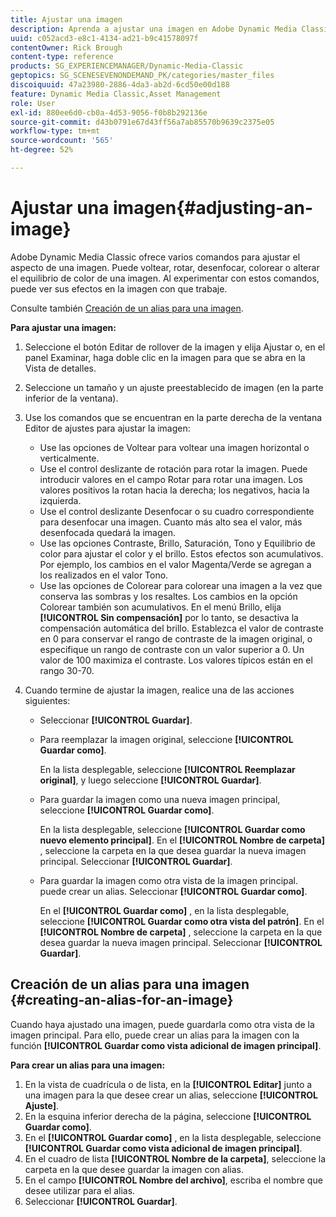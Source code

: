 ```yaml
---
title: Ajustar una imagen
description: Aprenda a ajustar una imagen en Adobe Dynamic Media Classic.
uuid: c052acd3-e8c1-4134-ad21-b9c41578097f
contentOwner: Rick Brough
content-type: reference
products: SG_EXPERIENCEMANAGER/Dynamic-Media-Classic
geptopics: SG_SCENESEVENONDEMAND_PK/categories/master_files
discoiquuid: 47a23980-2886-4da3-ab2d-6cd50e00d188
feature: Dynamic Media Classic,Asset Management
role: User
exl-id: 880ee6d0-cb0a-4d53-9056-f0b8b292136e
source-git-commit: d43b0791e67d43ff56a7ab85570b9639c2375e05
workflow-type: tm+mt
source-wordcount: '565'
ht-degree: 52%

---
```


# Ajustar una imagen{#adjusting-an-image}

Adobe Dynamic Media Classic ofrece varios comandos para ajustar el aspecto de una imagen. Puede voltear, rotar, desenfocar, colorear o alterar el equilibrio de color de una imagen. Al experimentar con estos comandos, puede ver sus efectos en la imagen con que trabaje.

Consulte también [Creación de un alias para una imagen](adjusting-image.md#creating_an_alias_for_an_image).

**Para ajustar una imagen:**

1. Seleccione el botón Editar de rollover de la imagen y elija Ajustar o, en el panel Examinar, haga doble clic en la imagen para que se abra en la Vista de detalles.
1. Seleccione un tamaño y un ajuste preestablecido de imagen (en la parte inferior de la ventana).
1. Use los comandos que se encuentran en la parte derecha de la ventana Editor de ajustes para ajustar la imagen:

   * Use las opciones de Voltear para voltear una imagen horizontal o verticalmente. 
   * Use el control deslizante de rotación para rotar la imagen. Puede introducir valores en el campo Rotar para rotar una imagen. Los valores positivos la rotan hacia la derecha; los negativos, hacia la izquierda.
   * Use el control deslizante Desenfocar o su cuadro correspondiente para desenfocar una imagen. Cuanto más alto sea el valor, más desenfocada quedará la imagen.
   * Use las opciones Contraste, Brillo, Saturación, Tono y Equilibrio de color para ajustar el color y el brillo. Estos efectos son acumulativos. Por ejemplo, los cambios en el valor Magenta/Verde se agregan a los realizados en el valor Tono.
   * Use las opciones de Colorear para colorear una imagen a la vez que conserva las sombras y los resaltes. Los cambios en la opción Colorear también son acumulativos. En el menú Brillo, elija **[!UICONTROL Sin compensación]** por lo tanto, se desactiva la compensación automática del brillo. Establezca el valor de contraste en 0 para conservar el rango de contraste de la imagen original, o especifique un rango de contraste con un valor superior a 0. Un valor de 100 maximiza el contraste. Los valores típicos están en el rango 30-70.

1. Cuando termine de ajustar la imagen, realice una de las acciones siguientes:

   * Seleccionar **[!UICONTROL Guardar]**.

   * Para reemplazar la imagen original, seleccione **[!UICONTROL Guardar como]**.

      En la lista desplegable, seleccione **[!UICONTROL Reemplazar original]**, y luego seleccione **[!UICONTROL Guardar]**.

   * Para guardar la imagen como una nueva imagen principal, seleccione **[!UICONTROL Guardar como]**.

      En la lista desplegable, seleccione **[!UICONTROL Guardar como nuevo elemento principal]**.
En el **[!UICONTROL Nombre de carpeta]** , seleccione la carpeta en la que desea guardar la nueva imagen principal.
Seleccionar **[!UICONTROL Guardar]**.

   * Para guardar la imagen como otra vista de la imagen principal. puede crear un alias. Seleccionar **[!UICONTROL Guardar como]**.

      En el **[!UICONTROL Guardar como]** , en la lista desplegable, seleccione **[!UICONTROL Guardar como otra vista del patrón]**.
En el **[!UICONTROL Nombre de carpeta]** , seleccione la carpeta en la que desea guardar la nueva imagen principal.
Seleccionar **[!UICONTROL Guardar]**.

## Creación de un alias para una imagen {#creating-an-alias-for-an-image}

Cuando haya ajustado una imagen, puede guardarla como otra vista de la imagen principal. Para ello, puede crear un alias para la imagen con la función **[!UICONTROL Guardar como vista adicional de imagen principal]**.

**Para crear un alias para una imagen:**

1. En la vista de cuadrícula o de lista, en la **[!UICONTROL Editar]** junto a una imagen para la que desee crear un alias, seleccione **[!UICONTROL Ajuste]**.
1. En la esquina inferior derecha de la página, seleccione **[!UICONTROL Guardar como]**.
1. En el **[!UICONTROL Guardar como]** , en la lista desplegable, seleccione **[!UICONTROL Guardar como vista adicional de imagen principal]**.
1. En el cuadro de lista **[!UICONTROL Nombre de la carpeta]**, seleccione la carpeta en la que desee guardar la imagen con alias.
1. En el campo **[!UICONTROL Nombre del archivo]**, escriba el nombre que desee utilizar para el alias.
1. Seleccionar **[!UICONTROL Guardar]**.
